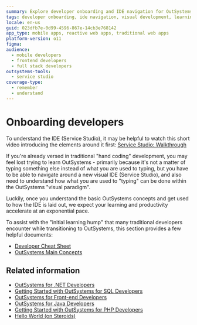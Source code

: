 ```yaml
---
summary: Explore developer onboarding and IDE navigation for OutSystems 11 (O11) to enhance learning and productivity.
tags: developer onboarding, ide navigation, visual development, learning curve, developer transition
locale: en-us
guid: 023dfb7e-0d99-4596-867e-14cb3e768142
app_type: mobile apps, reactive web apps, traditional web apps
platform-version: o11
figma:
audience:
  - mobile developers
  - frontend developers
  - full stack developers
outsystems-tools:
  - service studio
coverage-type:
  - remember
  - understand
---
```


# Onboarding developers

<div class="info" markdown="1">

To understand the IDE (Service Studio), it may be helpful to watch this short video introducing the elements around it first: [Service Studio: Walkthrough](https://learn.outsystems.com/training/journeys/web-developer-662/service-studio-walkthrough/o11/2352)

</div>

If you're already versed in traditional "hand coding" development, you may feel lost trying to learn OutSystems - primarily because it's not a matter of typing something else instead of what you are used to typing, but you have to be able to navigate around a new visual IDE (Service Studio), and also need to understand how what you are used to "typing" can be done within the OutSystems "visual paradigm".

Luckily, once you understand the basic OutSystems concepts and get used to how the IDE is laid out, we expect your learning and productivity accelerate at an exponential pace.

To assist with the "initial learning hump" that many traditional developers encounter while transitioning to OutSystems, this section provides a few helpful documents:

* [Developer Cheat Sheet](dev-cheat-sheet.md)
* [OutSystems Main Concepts](os-language-concepts.md)

## Related information

* [OutSystems for .NET Developers](https://www.outsystems.com/tk/redirect?g=f519b44e-35ac-4c34-a8ec-91d6fa6fea92)
* [Getting Started with OutSystems for SQL Developers](https://learn.outsystems.com/training/journeys/outsystems-for-sql-developers-458)
* [OutSystems for Front-end Developers](https://learn.outsystems.com/training/journeys/outsystems-for-front-end-developers-455)
* [OutSystems for Java Developers](https://learn.outsystems.com/training/journeys/outsystems-for-java-developers-456)
* [Getting Started with OutSystems for PHP Developers](https://learn.outsystems.com/training/journeys/outsystems-for-php-developers-457)
* [Hello World (on Steroids)](https://learn.outsystems.com/training/journeys/hello-world-699)

